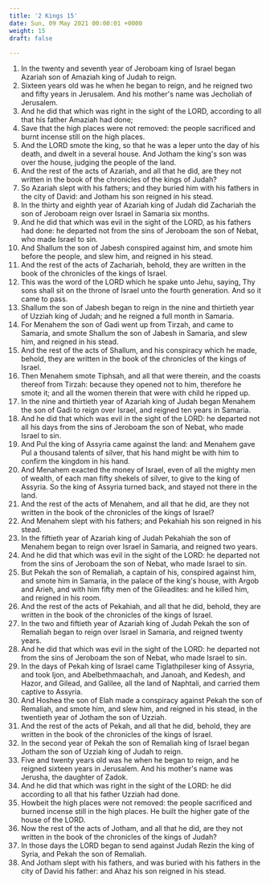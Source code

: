 ```yaml
---
title: '2 Kings 15'
date: Sun, 09 May 2021 00:00:01 +0000
weight: 15
draft: false
  
---
```


1. In the twenty and seventh year of Jeroboam king of Israel began Azariah son of Amaziah king of Judah to reign.
2. Sixteen years old was he when he began to reign, and he reigned two and fifty years in Jerusalem. And his mother's name was Jecholiah of Jerusalem.
3. And he did that which was right in the sight of the LORD, according to all that his father Amaziah had done;
4. Save that the high places were not removed: the people sacrificed and burnt incense still on the high places.
5. And the LORD smote the king, so that he was a leper unto the day of his death, and dwelt in a several house. And Jotham the king's son was over the house, judging the people of the land.
6. And the rest of the acts of Azariah, and all that he did, are they not written in the book of the chronicles of the kings of Judah?
7. So Azariah slept with his fathers; and they buried him with his fathers in the city of David: and Jotham his son reigned in his stead.
8. In the thirty and eighth year of Azariah king of Judah did Zachariah the son of Jeroboam reign over Israel in Samaria six months.
9. And he did that which was evil in the sight of the LORD, as his fathers had done: he departed not from the sins of Jeroboam the son of Nebat, who made Israel to sin.
10. And Shallum the son of Jabesh conspired against him, and smote him before the people, and slew him, and reigned in his stead.
11. And the rest of the acts of Zachariah, behold, they are written in the book of the chronicles of the kings of Israel.
12. This was the word of the LORD which he spake unto Jehu, saying, Thy sons shall sit on the throne of Israel unto the fourth generation. And so it came to pass.
13. Shallum the son of Jabesh began to reign in the nine and thirtieth year of Uzziah king of Judah; and he reigned a full month in Samaria.
14. For Menahem the son of Gadi went up from Tirzah, and came to Samaria, and smote Shallum the son of Jabesh in Samaria, and slew him, and reigned in his stead.
15. And the rest of the acts of Shallum, and his conspiracy which he made, behold, they are written in the book of the chronicles of the kings of Israel.
16. Then Menahem smote Tiphsah, and all that were therein, and the coasts thereof from Tirzah: because they opened not to him, therefore he smote it; and all the women therein that were with child he ripped up.
17. In the nine and thirtieth year of Azariah king of Judah began Menahem the son of Gadi to reign over Israel, and reigned ten years in Samaria.
18. And he did that which was evil in the sight of the LORD: he departed not all his days from the sins of Jeroboam the son of Nebat, who made Israel to sin.
19. And Pul the king of Assyria came against the land: and Menahem gave Pul a thousand talents of silver, that his hand might be with him to confirm the kingdom in his hand.
20. And Menahem exacted the money of Israel, even of all the mighty men of wealth, of each man fifty shekels of silver, to give to the king of Assyria. So the king of Assyria turned back, and stayed not there in the land.
21. And the rest of the acts of Menahem, and all that he did, are they not written in the book of the chronicles of the kings of Israel?
22. And Menahem slept with his fathers; and Pekahiah his son reigned in his stead.
23. In the fiftieth year of Azariah king of Judah Pekahiah the son of Menahem began to reign over Israel in Samaria, and reigned two years.
24. And he did that which was evil in the sight of the LORD: he departed not from the sins of Jeroboam the son of Nebat, who made Israel to sin.
25. But Pekah the son of Remaliah, a captain of his, conspired against him, and smote him in Samaria, in the palace of the king's house, with Argob and Arieh, and with him fifty men of the Gileadites: and he killed him, and reigned in his room.
26. And the rest of the acts of Pekahiah, and all that he did, behold, they are written in the book of the chronicles of the kings of Israel.
27. In the two and fiftieth year of Azariah king of Judah Pekah the son of Remaliah began to reign over Israel in Samaria, and reigned twenty years.
28. And he did that which was evil in the sight of the LORD: he departed not from the sins of Jeroboam the son of Nebat, who made Israel to sin.
29. In the days of Pekah king of Israel came Tiglathpileser king of Assyria, and took Ijon, and Abelbethmaachah, and Janoah, and Kedesh, and Hazor, and Gilead, and Galilee, all the land of Naphtali, and carried them captive to Assyria.
30. And Hoshea the son of Elah made a conspiracy against Pekah the son of Remaliah, and smote him, and slew him, and reigned in his stead, in the twentieth year of Jotham the son of Uzziah.
31. And the rest of the acts of Pekah, and all that he did, behold, they are written in the book of the chronicles of the kings of Israel.
32. In the second year of Pekah the son of Remaliah king of Israel began Jotham the son of Uzziah king of Judah to reign.
33. Five and twenty years old was he when he began to reign, and he reigned sixteen years in Jerusalem. And his mother's name was Jerusha, the daughter of Zadok.
34. And he did that which was right in the sight of the LORD: he did according to all that his father Uzziah had done.
35. Howbeit the high places were not removed: the people sacrificed and burned incense still in the high places. He built the higher gate of the house of the LORD.
36. Now the rest of the acts of Jotham, and all that he did, are they not written in the book of the chronicles of the kings of Judah?
37. In those days the LORD began to send against Judah Rezin the king of Syria, and Pekah the son of Remaliah.
38. And Jotham slept with his fathers, and was buried with his fathers in the city of David his father: and Ahaz his son reigned in his stead.
